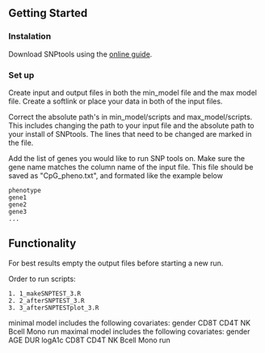 ## Getting Started

### Instalation
Download SNPtools using the [online guide](https://www.well.ox.ac.uk/~gav/snptest/#download). 

### Set up
Create input and output files in both the min_model file and the max model file. Create a softlink or place your data in both of the input files.

Correct the absolute path's in min_model/scripts and max_model/scripts. This includes changing the path to your input file and the absolute path to your install of SNPtools. The lines that need to be changed are marked in the file.

Add the list of genes you would like to run SNP tools on. Make sure the gene name matches the column name of the input file. This file should be saved as "CpG_pheno.txt", and formated like the example below
````
phenotype
gene1
gene2
gene3
...
````
 
## Functionality
For best results empty the output files before starting a new run.

Order to run scripts:
````
1. 1_makeSNPTEST_3.R
2. 2_afterSNPTEST_3.R
3. 3_afterSNPTESTplot_3.R
````

minimal model includes the following covariates: gender CD8T CD4T NK Bcell Mono run
maximal model includes the following covariates: gender AGE DUR logA1c CD8T CD4T NK Bcell Mono run
